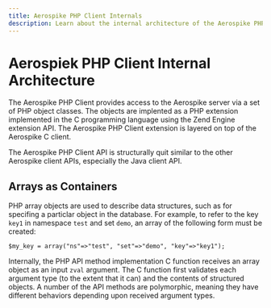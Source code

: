 ```yaml
---
title: Aerospike PHP Client Internals
description: Learn about the internal architecture of the Aerospike PHP Client for the Aerospike database.
---
```


# Aerospiek PHP Client Internal Architecture

The Aerospike PHP Client provides access to the Aerospike server via a
set of PHP object classes.  The objects are implented as a PHP extension
implemented in the C programming language using the Zend Engine
extension API.  The Aerospike PHP Client extension is layered on top of
the Aerospike C client.

The Aerospike PHP Client API is structurally quit similar to the other
Aerospike client APIs, especially the Java client API.

## Arrays as Containers

PHP array objects are used to describe data structures, such as for
specifing a particlar object in the database. For example, to refer to
the key `key1` in namespace `test` and set `demo`, an array of the
following form must be created:

```
$my_key = array("ns"=>"test", "set"=>"demo", "key"=>"key1");
```

Internally, the PHP API method implementation C function receives an
array object as an input `zval` argument.  The C function first
validates each argument type (to the extent that it can) and the
contents of structured objects.  A number of the API methods are
polymorphic, meaning they have different behaviors depending upon
received argument types.
